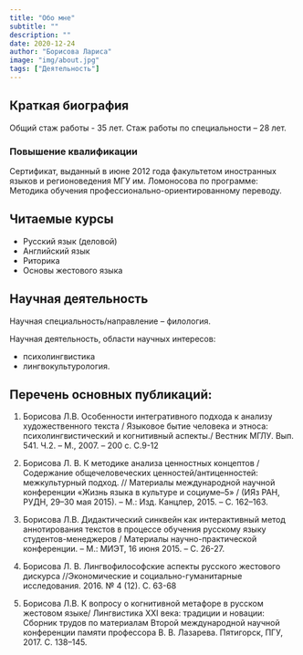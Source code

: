 ```yaml
---
title: "Обо мне"
subtitle: ""
description: ""
date: 2020-12-24
author: "Борисова Лариса"
image: "img/about.jpg"
tags: ["Деятельность"]
---
```


## Краткая биография

Общий стаж работы - 35 лет. Стаж работы по специальности – 28 лет.

### Повышение квалификации

Сертификат, выданный в июне 2012 года факультетом иностранных языков и регионоведения МГУ им. Ломоносова по программе: Методика обучения профессионально-ориентированному переводу.

## Читаемые курсы

 + Русский язык (деловой)
 + Английский язык
 + Риторика
 + Основы жестового языка

## Научная деятельность

Научная специальность/направление – филология.

Научная деятельность, области научных интересов:
 
 + психолингвистика
 + лингвокультурология.

## Перечень основных публикаций:

1. Борисова Л.В. Особенности интегративного подхода к анализу художественного текста / Языковое бытие человека и этноса: психолингвистический и когнитивный аспекты./ Вестник МГЛУ. Вып. 541. Ч.2. – М., 2007. – 200 с. С.9-12

2. Борисова Л. В. К методике анализа ценностных концептов / Содержание общечеловеческих ценностей/антиценностей: межкультурный подход. // Материалы международной научной конференции «Жизнь языка в культуре и социуме–5» / (ИЯз РАН, РУДН, 29–30 мая 2015). – М.: Изд. Канцлер, 2015. – C. 162–163.

3. Борисова Л.В. Дидактический синквейн как интерактивный метод аннотирования текстов в процессе обучения русскому языку студентов-менеджеров / Материалы научно-практической конференции. – М.: МИЭТ, 16 июня 2015. – С. 26-27.

4. Борисова Л. В. Лингвофилософские аспекты русского жестового дискурса //Экономические и социально-гуманитарные исследования. 2016. № 4 (12). С. 63-68

5. Борисова Л.В. К вопросу о когнитивной метафоре в русском жестовом языке/ Лингвистика XXI века: традиции и новации: Сборник трудов по материалам Второй международной научной конференции памяти профессора В. В. Лазарева. Пятигорск, ПГУ, 2017. C. 138–145. 
